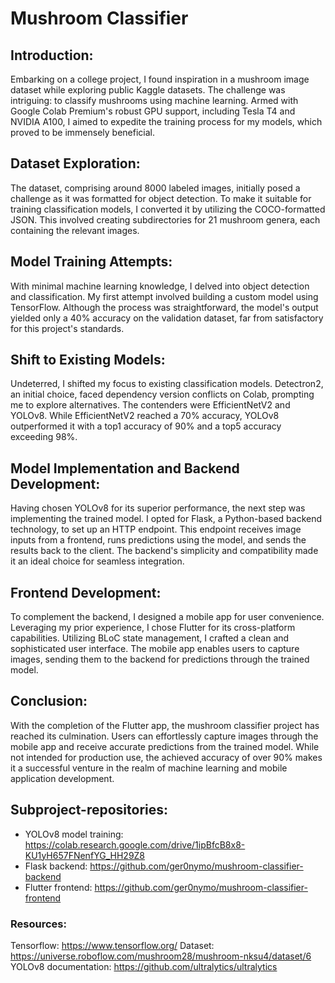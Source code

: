 # Mushroom Classifier

## Introduction:
Embarking on a college project, I found inspiration in a mushroom image dataset while exploring public Kaggle datasets. The challenge was intriguing: to classify mushrooms using machine learning. Armed with Google Colab Premium's robust GPU support, including Tesla T4 and NVIDIA A100, I aimed to expedite the training process for my models, which proved to be immensely beneficial.

## Dataset Exploration:
The dataset, comprising around 8000 labeled images, initially posed a challenge as it was formatted for object detection. To make it suitable for training classification models, I converted it by utilizing the COCO-formatted JSON. This involved creating subdirectories for 21 mushroom genera, each containing the relevant images.

## Model Training Attempts:
With minimal machine learning knowledge, I delved into object detection and classification. My first attempt involved building a custom model using TensorFlow. Although the process was straightforward, the model's output yielded only a 40% accuracy on the validation dataset, far from satisfactory for this project's standards.

## Shift to Existing Models:
Undeterred, I shifted my focus to existing classification models. Detectron2, an initial choice, faced dependency version conflicts on Colab, prompting me to explore alternatives. The contenders were EfficientNetV2 and YOLOv8. While EfficientNetV2 reached a 70% accuracy, YOLOv8 outperformed it with a top1 accuracy of 90% and a top5 accuracy exceeding 98%.

## Model Implementation and Backend Development:
Having chosen YOLOv8 for its superior performance, the next step was implementing the trained model. I opted for Flask, a Python-based backend technology, to set up an HTTP endpoint. This endpoint receives image inputs from a frontend, runs predictions using the model, and sends the results back to the client. The backend's simplicity and compatibility made it an ideal choice for seamless integration.

## Frontend Development:
To complement the backend, I designed a mobile app for user convenience. Leveraging my prior experience, I chose Flutter for its cross-platform capabilities. Utilizing BLoC state management, I crafted a clean and sophisticated user interface. The mobile app enables users to capture images, sending them to the backend for predictions through the trained model.

## Conclusion:
With the completion of the Flutter app, the mushroom classifier project has reached its culmination. Users can effortlessly capture images through the mobile app and receive accurate predictions from the trained model. While not intended for production use, the achieved accuracy of over 90% makes it a successful venture in the realm of machine learning and mobile application development.

## Subproject-repositories:
* YOLOv8 model training: https://colab.research.google.com/drive/1ipBfcB8x8-KU1yH657FNenfYG_HH29Z8
* Flask backend: https://github.com/ger0nymo/mushroom-classifier-backend
* Flutter frontend: https://github.com/ger0nymo/mushroom-classifier-frontend

### Resources:
Tensorflow: https://www.tensorflow.org/
Dataset: https://universe.roboflow.com/mushroom28/mushroom-nksu4/dataset/6
YOLOv8 documentation: https://github.com/ultralytics/ultralytics
